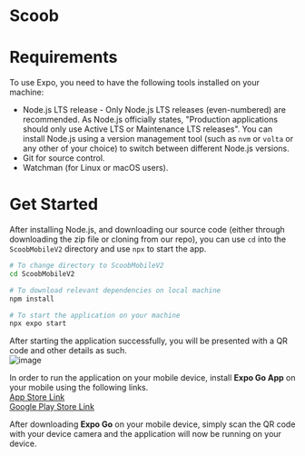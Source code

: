 # Scoob

# Requirements
To use Expo, you need to have the following tools installed on your machine:
- Node.js LTS release - Only Node.js LTS releases (even-numbered) are recommended.
As Node.js officially states, "Production applications should only use Active LTS or Maintenance LTS releases". You can install Node.js using a version management tool (such as `nvm` or `volta` or any other of your choice) to switch between different Node.js versions.
- Git for source control.
- Watchman (for Linux or macOS users).

# Get Started
After installing Node.js, and downloading our source code (either through downloading the zip file or cloning from our repo), you can use `cd` into the `ScoobMobileV2` directory and use `npx` to start the app.
```zsh
# To change directory to ScoobMobileV2
cd ScoobMobileV2

# To download relevant dependencies on local machine
npm install

# To start the application on your machine
npx expo start
```

After starting the application successfully, you will be presented with a QR code and other details as such. \
![image](https://github.com/lkas96/Scoob-Site/assets/103634851/89269e6d-3cc3-4a17-9f14-dbf5aa83aedd)

In order to run the application on your mobile device, install **Expo Go App** on your mobile using the following links. \
[App Store Link](https://itunes.apple.com/app/apple-store/id982107779)	\
[Google Play Store Link](https://play.google.com/store/apps/details?id=host.exp.exponent&referrer=www) 

After downloading **Expo Go** on your mobile device, simply scan the QR code with your device camera and the application will now be running on your device.

